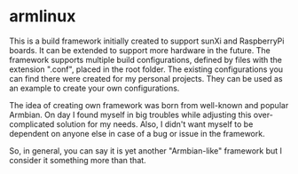 # armlinux

This is a build framework initially created to support sunXi and RaspberryPi boards. It can be extended to support more hardware in the future. The framework supports multiple build configurations, defined by files with the extension ".conf", placed in the root folder. The existing configurations you can find there were created for my personal projects. They can be used as an example to create your own configurations.

The idea of creating own framework was born from well-known and popular Armbian. On day I found myself in big troubles while adjusting this over-complicated solution for my needs. Also, I didn't want myself to be dependent on anyone else in case of a bug or issue in the framework.

So, in general, you can say it is yet another "Armbian-like" framework but I consider it something more than that.

